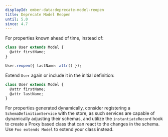 ```yaml
---
displayId: ember-data:deprecate-model-reopen
title: Deprecate Model Reopen
until: 5.0
since: 4.7
---
```


For properties known ahead of time, instead of:

```ts
class User extends Model {
  @attr firstName;
}

User.reopen({ lastName: attr() });
```

Extend `User` again or include it in the initial definition:

```ts
class User extends Model {
  @attr firstName;
  @attr lastName;
}
```

For properties generated dynamically, consider registering a `SchemaDefinitionService` with the store, as such services are capable of dynamically adjusting their schemas, and utilize the `instantiateRecord` hook to create a Proxy based class that can react to the changes in the schema. Use `Foo extends Model` to extend your class instead.
